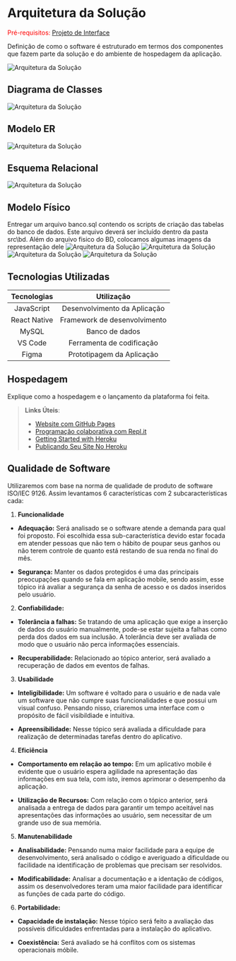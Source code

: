 # Arquitetura da Solução

<span style="color:red">Pré-requisitos: <a href="3-Projeto de Interface.md"> Projeto de Interface</a></span>

Definição de como o software é estruturado em termos dos componentes que fazem parte da solução e do ambiente de hospedagem da aplicação.

![Arquitetura da Solução](img/02-mob-arch.png)

## Diagrama de Classes

![Arquitetura da Solução](img/diagramaClass.png)

## Modelo ER

![Arquitetura da Solução](img/der.png)

## Esquema Relacional

![Arquitetura da Solução](img/relacionamento.png)

## Modelo Físico

Entregar um arquivo banco.sql contendo os scripts de criação das tabelas do banco de dados. Este arquivo deverá ser incluído dentro da pasta src\bd.
Além do arquivo fisico do BD, colocamos algumas imagens da representação dele
![Arquitetura da Solução](img/tabela%20de%20usuario.png)
![Arquitetura da Solução](img/meta.png)
![Arquitetura da Solução](img/renda.png)
![Arquitetura da Solução](img/despesas.png)

## Tecnologias Utilizadas

|Tecnologias|Utilização|
|:---:|:---:|
|JavaScript|Desenvolvimento da Aplicação|
|React Native|Framework de desenvolvimento|
|MySQL|Banco de dados|
|VS Code|Ferramenta de codificação|
|Figma|Prototipagem da Aplicação|

## Hospedagem

Explique como a hospedagem e o lançamento da plataforma foi feita.

> **Links Úteis**:
>
> - [Website com GitHub Pages](https://pages.github.com/)
> - [Programação colaborativa com Repl.it](https://repl.it/)
> - [Getting Started with Heroku](https://devcenter.heroku.com/start)
> - [Publicando Seu Site No Heroku](http://pythonclub.com.br/publicando-seu-hello-world-no-heroku.html)

## Qualidade de Software

Utilizaremos com base na norma de qualidade de produto de software ISO/IEC 9126. Assim levantamos 6 características com 2 subcaracterísticas cada:

1. **Funcionalidade**

* **Adequação:** Será analisado se o software atende a demanda para qual foi proposto. Foi escolhida essa sub-característica devido estar focada em atender pessoas que não tem o hábito de poupar seus ganhos ou não terem controle de quanto está restando de sua renda no final do mês.
 
* **Segurança:** Manter os dados protegidos é uma das principais preocupações quando se fala em aplicação mobile, sendo assim, esse tópico irá avaliar a segurança da senha de acesso e os dados inseridos pelo usuário.

2. **Confiabilidade:**

* **Tolerância a falhas:** Se tratando de uma aplicação que exige a inserção de dados do usuário manualmente, pode-se estar sujeita a falhas como perda dos dados em sua inclusão. A tolerância deve ser avaliada de modo que o usuário não perca informações essenciais. 

* **Recuperabilidade:** Relacionado ao tópico anterior, será avaliado a recuperação de dados em eventos de falhas.

3. **Usabilidade**

* **Inteligibilidade:** Um software é voltado para o usuário e de nada vale um software que não cumpre suas funcionalidades e que possui um visual confuso. Pensando nisso, criaremos uma interface com o propósito de fácil visibildiade e intuitiva. 
 
* **Apreensibilidade:** Nesse tópico será avaliada a dificuldade para realização de determinadas tarefas dentro do aplicativo.

4. **Eficiência**

* **Comportamento em relação ao tempo:** Em um aplicativo mobile é evidente que o usuário espera agilidade na apresentação das informações em sua tela, com isto, iremos aprimorar o desempenho da aplicação. 

* **Utilização de Recursos:** Com relação com o tópico anterior, será analisada a entrega de dados para garantir um tempo aceitável nas apresentações das informações ao usuário, sem necessitar de um grande uso de sua memória.

5. **Manutenabilidade**

* **Analisabilidade:** Pensando numa maior facilidade para a equipe de desenvolvimento, será analisado o código e averiguado a dificuldade ou facilidade na identificação de problemas que precisam ser resolvidos. 

* **Modificabilidade:** Analisar a documentação e a identação de códigos, assim os desenvolvedores teram uma maior facilidade para identificar as funções de cada parte do código.

6. **Portabilidade:**	 

* **Capacidade de instalação:** Nesse tópico será feito a avaliação das possíveis dificuldades enfrentadas para a instalação do aplicativo. 

* **Coexistência:** Será avaliado se há conflitos com os sistemas operacionais móbile.
